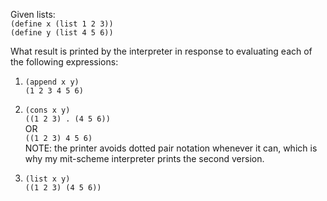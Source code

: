 Given lists:  
`(define x (list 1 2 3))`  
`(define y (list 4 5 6))`  

What result is printed by the interpreter in response to evaluating each of the following expressions:  

1. `(append x y)`  
   `(1 2 3 4 5 6)`  

2. `(cons x y)`  
   `((1 2 3) . (4 5 6))`  
   OR  
   `((1 2 3) 4 5 6)`  
   NOTE: the printer avoids dotted pair notation whenever it can, which is why my mit-scheme interpreter prints the second version.

3. `(list x y)`  
   `((1 2 3) (4 5 6))`  


